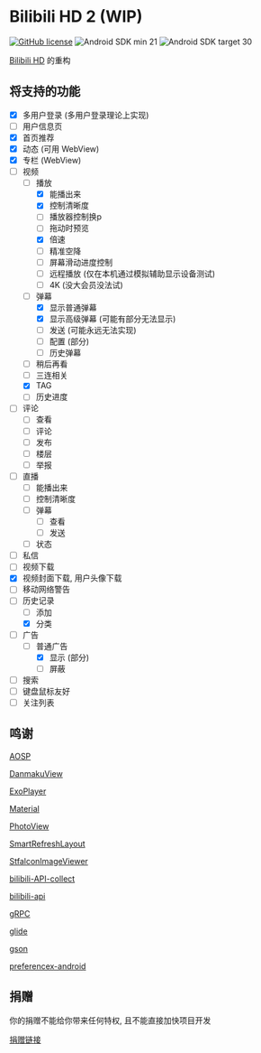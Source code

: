 # Bilibili HD 2 (WIP)

[![GitHub license](https://img.shields.io/github/license/duzhaokun123/BilibiliHD2?style=flat-square)](https://github.com/duzhaokun123/BilibiliHD2/blob/main/LICENSE)
![Android SDK min 21](https://img.shields.io/badge/Android%20SDK-%3E%3D%2021-brightgreen?style=flat-square)
![Android SDK target 30](https://img.shields.io/badge/Android%20SDK-target%2030-brightgreen?style=flat-square)


[Bilibili HD](https://github.com/duzhaokun123/BilibiliHD) 的重构

## 将支持的功能

- [x] 多用户登录 (多用户登录理论上实现)
- [ ] 用户信息页
- [x] 首页推荐
- [x] 动态 (可用 WebView)
- [x] 专栏 (WebView)
- [ ] 视频
    - [ ] 播放
        - [x] 能播出来
        - [x] 控制清晰度
        - [ ] 播放器控制换p
        - [ ] 拖动时预览
        - [x] 倍速
        - [ ] 精准空降
        - [ ] 屏幕滑动进度控制
        - [ ] 远程播放 (仅在本机通过模拟辅助显示设备测试)
        - [ ] 4K (没大会员没法试)
    - [ ] 弹幕
        - [x] 显示普通弹幕
        - [x] 显示高级弹幕 (可能有部分无法显示)
        - [ ] 发送 (可能永远无法实现)
        - [ ] 配置 (部分)
        - [ ] 历史弹幕
    - [ ] 稍后再看
    - [ ] 三连相关
    - [x] TAG
    - [ ] 历史进度
- [ ] 评论
    - [ ] 查看
    - [ ] 评论
    - [ ] 发布
    - [ ] 楼层
    - [ ] 举报
- [ ] 直播
    - [ ] 能播出来
    - [ ] 控制清晰度
    - [ ] 弹幕
        - [ ] 查看
        - [ ] 发送
    - [ ] 状态
- [ ] 私信
- [ ] 视频下载
- [x] 视频封面下载, 用户头像下载
- [ ] 移动网络警告
- [ ] 历史记录
    - [ ] 添加
    - [x] 分类
- [ ] 广告
    - [ ] 普通广告
        - [x] 显示 (部分)
        - [ ] 屏蔽
- [ ] 搜索
- [ ] 键盘鼠标友好
- [ ] 关注列表

## 鸣谢

[AOSP](https://source.android.com)

[DanmakuView](https://github.com/duzhoakun123/DanmakuView)

[ExoPlayer](https://exoplayer.dev/)

[Material](https://material.io)

[PhotoView](https://github.com/Baseflow/PhotoView)

[SmartRefreshLayout](https://github.com/scwang90/SmartRefreshLayout)

[StfalconImageViewer](https://github.com/stfalcon-studio/StfalconImageViewer)

[bilibili-API-collect](https://github.com/SocialSisterYi/bilibili-API-collect)

[bilibili-api](https://github.com/czp3009/bilibili-api)

[gRPC](https://grpc.io/)

[glide](https://bumptech.github.io/glide/)

[gson](https://github.com/google/gson)

[preferencex-android](https://github.com/takisoft/preferencex-android)

## 捐赠

你的捐赠不能给你带来任何特权, 且不能直接加快项目开发

[捐赠链接](https://duzhaokun123.github.io/donate.html)